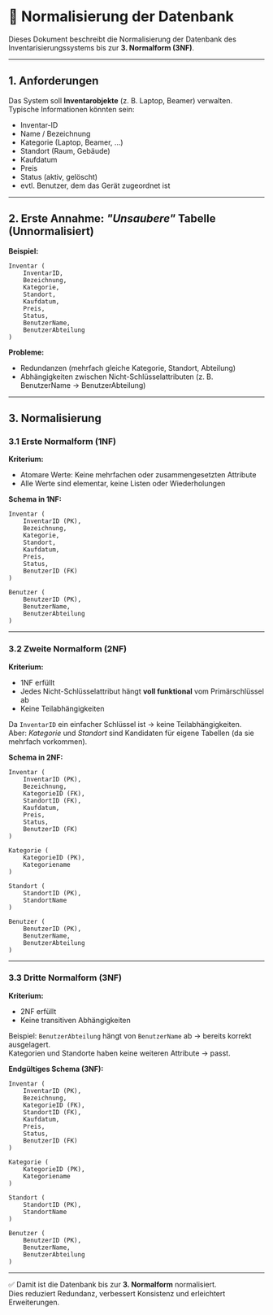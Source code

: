 # 📄 Normalisierung der Datenbank

Dieses Dokument beschreibt die Normalisierung der Datenbank des Inventarisierungssystems bis zur **3. Normalform (3NF)**.

---

## 1. Anforderungen

Das System soll **Inventarobjekte** (z. B. Laptop, Beamer) verwalten.  
Typische Informationen könnten sein:

- Inventar-ID  
- Name / Bezeichnung  
- Kategorie (Laptop, Beamer, …)  
- Standort (Raum, Gebäude)  
- Kaufdatum  
- Preis  
- Status (aktiv, gelöscht)  
- evtl. Benutzer, dem das Gerät zugeordnet ist  

---

## 2. Erste Annahme: *"Unsaubere"* Tabelle (Unnormalisiert)

**Beispiel:**

```
Inventar (
    InventarID,
    Bezeichnung,
    Kategorie,
    Standort,
    Kaufdatum,
    Preis,
    Status,
    BenutzerName,
    BenutzerAbteilung
)
```

**Probleme:**
- Redundanzen (mehrfach gleiche Kategorie, Standort, Abteilung)  
- Abhängigkeiten zwischen Nicht-Schlüsselattributen (z. B. BenutzerName → BenutzerAbteilung)  

---

## 3. Normalisierung

### 3.1 Erste Normalform (1NF)

**Kriterium:**  
- Atomare Werte: Keine mehrfachen oder zusammengesetzten Attribute  
- Alle Werte sind elementar, keine Listen oder Wiederholungen  

**Schema in 1NF:**

```
Inventar (
    InventarID (PK),
    Bezeichnung,
    Kategorie,
    Standort,
    Kaufdatum,
    Preis,
    Status,
    BenutzerID (FK)
)

Benutzer (
    BenutzerID (PK),
    BenutzerName,
    BenutzerAbteilung
)
```

---

### 3.2 Zweite Normalform (2NF)

**Kriterium:**  
- 1NF erfüllt  
- Jedes Nicht-Schlüsselattribut hängt **voll funktional** vom Primärschlüssel ab  
- Keine Teilabhängigkeiten  

Da `InventarID` ein einfacher Schlüssel ist → keine Teilabhängigkeiten.  
Aber: *Kategorie* und *Standort* sind Kandidaten für eigene Tabellen (da sie mehrfach vorkommen).

**Schema in 2NF:**

```
Inventar (
    InventarID (PK),
    Bezeichnung,
    KategorieID (FK),
    StandortID (FK),
    Kaufdatum,
    Preis,
    Status,
    BenutzerID (FK)
)

Kategorie (
    KategorieID (PK),
    Kategoriename
)

Standort (
    StandortID (PK),
    StandortName
)

Benutzer (
    BenutzerID (PK),
    BenutzerName,
    BenutzerAbteilung
)
```

---

### 3.3 Dritte Normalform (3NF)

**Kriterium:**  
- 2NF erfüllt  
- Keine transitiven Abhängigkeiten  

Beispiel: `BenutzerAbteilung` hängt von `BenutzerName` ab → bereits korrekt ausgelagert.  
Kategorien und Standorte haben keine weiteren Attribute → passt.

**Endgültiges Schema (3NF):**

```
Inventar (
    InventarID (PK),
    Bezeichnung,
    KategorieID (FK),
    StandortID (FK),
    Kaufdatum,
    Preis,
    Status,
    BenutzerID (FK)
)

Kategorie (
    KategorieID (PK),
    Kategoriename
)

Standort (
    StandortID (PK),
    StandortName
)

Benutzer (
    BenutzerID (PK),
    BenutzerName,
    BenutzerAbteilung
)
```

---

✅ Damit ist die Datenbank bis zur **3. Normalform** normalisiert.  
Dies reduziert Redundanz, verbessert Konsistenz und erleichtert Erweiterungen.
